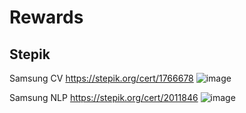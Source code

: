 # Rewards

## Stepik
Samsung CV https://stepik.org/cert/1766678
![image](https://stepik.org/certificate/19f4df0671c585a13b39c5d5985a4f3e57f782cc.png?resolution=medium)

Samsung NLP https://stepik.org/cert/2011846
![image](https://stepik.org/certificate/01ed81ad9ec47b7471471828dcbf9578c02573be.png?resolution=medium)

